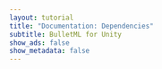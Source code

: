 ```yaml
---
layout: tutorial
title: "Documentation: Dependencies"
subtitle: BulletML for Unity
show_ads: false
show_metadata: false
---
```

